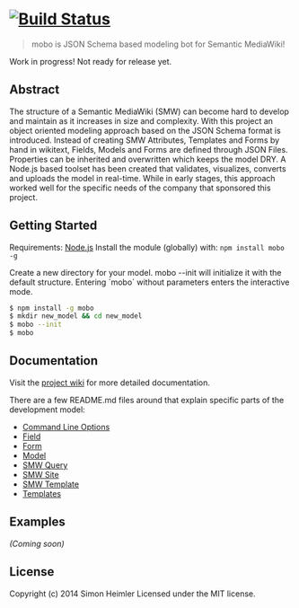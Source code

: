 #  [![Build Status](https://secure.travis-ci.org/Fannon/mobo.png?branch=master)](http://travis-ci.org/Fannon/mobo)

> mobo is JSON Schema based modeling bot for Semantic MediaWiki!

Work in progress! Not ready for release yet.

## Abstract
The structure of a Semantic MediaWiki (SMW) can become hard to develop and maintain as it increases in size and complexity. 
With this project an object oriented modeling approach based on the JSON Schema format is introduced. 
Instead of creating SMW Attributes, Templates and Forms by hand in wikitext, Fields, Models and Forms are defined through JSON Files. 
Properties can be inherited and overwritten which keeps the model DRY.
A Node.js based toolset has been created that validates, visualizes, converts and uploads the model in real-time. 
While in early stages, this approach worked well for the specific needs of the company that sponsored this project.

## Getting Started
Requirements: [Node.js](http://nodejs.org/)
Install the module (globally) with: `npm install mobo -g`

Create a new directory for your model. mobo --init will initialize it with the default structure. 
Entering ´mobo´ without parameters enters the interactive mode.

```sh
$ npm install -g mobo
$ mkdir new_model && cd new_model
$ mobo --init
$ mobo
```

## Documentation
Visit the [project wiki](https://github.com/Fannon/mobo/wiki) for more detailed documentation.

There are a few README.md files around that explain specific parts of the development model:
* [Command Line Options](cli.md)
* [Field](examples/init/field/README.md)
* [Form](examples/init/form/README.md)
* [Model](examples/init/model/README.md)
* [SMW Query](examples/init/smw_query/README.md)
* [SMW Site](examples/init/smw_site/README.md)
* [SMW Template](examples/init/smw_template/README.md)
* [Templates](examples/init/templates/README.md)

## Examples

_(Coming soon)_


## License

Copyright (c) 2014 Simon Heimler
Licensed under the MIT license.
